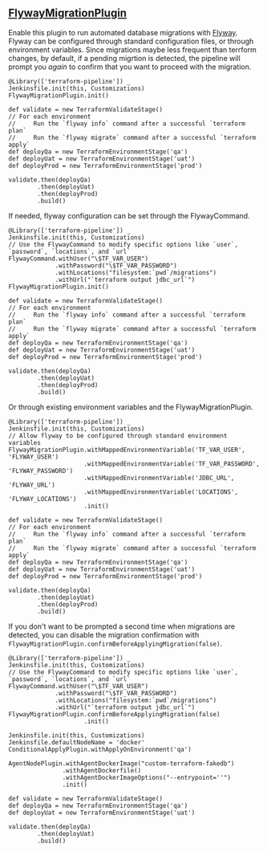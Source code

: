 ## [FlywayMigrationPlugin](../src/FlywayMigrationPlugin.groovy)

Enable this plugin to run automated database migrations with [Flyway](https://flywaydb.org/).  Flyway can be configured through standard configuration files, or through environment variables.  Since migrations maybe less frequent than terrform changes, by default, if a pending migrtion is detected, the pipeline will prompt you *again* to confirm that you want to proceed with the migration.

```
@Library(['terraform-pipeline']) _
Jenkinsfile.init(this, Customizations)
FlywayMigrationPlugin.init()

def validate = new TerraformValidateStage()
// For each environment
//     Run the `flyway info` command after a successful `terraform plan`
//     Run the `flyway migrate` command after a successful `terraform apply`
def deployQa = new TerraformEnvironmentStage('qa')
def deployUat = new TerraformEnvironmentStage('uat')
def deployProd = new TerraformEnvironmentStage('prod')

validate.then(deployQa)
        .then(deployUat)
        .then(deployProd)
        .build()
```

If needed, flyway configuration can be set through the FlywayCommand.

```
@Library(['terraform-pipeline']) _
Jenkinsfile.init(this, Customizations)
// Use the FlywayCommand to modify specific options like `user`, `password`, `locations`, and `url`
FlywayCommand.withUser("\$TF_VAR_USER")
             .withPassword("\$TF_VAR_PASSWORD")
             .withLocations("filesystem:`pwd`/migrations")
             .withUrl("`terraform output jdbc_url`")
FlywayMigrationPlugin.init()

def validate = new TerraformValidateStage()
// For each environment
//     Run the `flyway info` command after a successful `terraform plan`
//     Run the `flyway migrate` command after a successful `terraform apply`
def deployQa = new TerraformEnvironmentStage('qa')
def deployUat = new TerraformEnvironmentStage('uat')
def deployProd = new TerraformEnvironmentStage('prod')

validate.then(deployQa)
        .then(deployUat)
        .then(deployProd)
        .build()
```

Or through existing environment variables and the FlywayMigrationPlugin.

```
@Library(['terraform-pipeline']) _
Jenkinsfile.init(this, Customizations)
// Allow flyway to be configured through standard environment variables
FlywayMigrationPlugin.withMappedEnvironmentVariable('TF_VAR_USER', 'FLYWAY_USER')
                     .withMappedEnvironmentVariable('TF_VAR_PASSWORD', 'FLYWAY_PASSWORD')
                     .withMappedEnvironmentVariable('JDBC_URL', 'FLYWAY_URL')
                     .withMappedEnvironmentVariable('LOCATIONS', 'FLYWAY_LOCATIONS')
                     .init()

def validate = new TerraformValidateStage()
// For each environment
//     Run the `flyway info` command after a successful `terraform plan`
//     Run the `flyway migrate` command after a successful `terraform apply`
def deployQa = new TerraformEnvironmentStage('qa')
def deployUat = new TerraformEnvironmentStage('uat')
def deployProd = new TerraformEnvironmentStage('prod')

validate.then(deployQa)
        .then(deployUat)
        .then(deployProd)
        .build()
```

If you don't want to be prompted a second time when migrations are detected, you can disable the migration confirmation with `FlywayMigrationPlugin.confirmBeforeApplyingMigration(false)`.

```
@Library(['terraform-pipeline']) _
Jenkinsfile.init(this, Customizations)
// Use the FlywayCommand to modify specific options like `user`, `password`, `locations`, and `url`
FlywayCommand.withUser("\$TF_VAR_USER")
             .withPassword("\$TF_VAR_PASSWORD")
             .withLocations("filesystem:`pwd`/migrations")
             .withUrl("`terraform output jdbc_url`")
FlywayMigrationPlugin.confirmBeforeApplyingMigration(false)
                     .init()

Jenkinsfile.init(this, Customizations)
Jenkinsfile.defaultNodeName = 'docker'
ConditionalApplyPlugin.withApplyOnEnvironment('qa')

AgentNodePlugin.withAgentDockerImage("custom-terraform-fakedb")
               .withAgentDockerfile()
               .withAgentDockerImageOptions("--entrypoint=''")
               .init()

def validate = new TerraformValidateStage()
def deployQa = new TerraformEnvironmentStage('qa')
def deployUat = new TerraformEnvironmentStage('uat')

validate.then(deployQa)
        .then(deployUat)
        .build()
```
